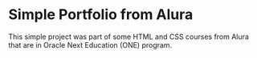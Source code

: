 # Simple Portfolio from Alura

This simple project was part of some HTML and CSS courses from Alura that are in Oracle Next Education (ONE) program.
